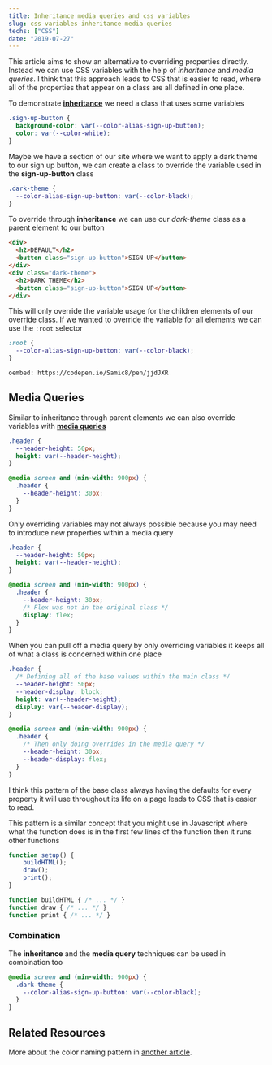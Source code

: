 ```yaml
---
title: Inheritance media queries and css variables
slug: css-variables-inheritance-media-queries
techs: ["CSS"]
date: "2019-07-27"
---
```


This article aims to show an alternative to overriding properties directly. Instead we can use CSS variables with the help of _inheritance_ and _media queries_. I think that this approach leads to CSS that is easier to read, where all of the properties that appear on a class are all defined in one place.

To demonstrate [**inheritance**](https://developer.mozilla.org/en-US/docs/Web/CSS/Using_CSS_custom_properties#Inheritance_of_custom_properties) we need a class that uses some variables

```css
.sign-up-button {
  background-color: var(--color-alias-sign-up-button);
  color: var(--color-white);
}
```

Maybe we have a section of our site where we want to apply a dark theme to our sign up button, we can create a class to override the variable used in the **sign-up-button** class

```css
.dark-theme {
  --color-alias-sign-up-button: var(--color-black);
}
```

To override through **inheritance** we can use our _dark-theme_ class as a parent element to our button

```html
<div>
  <h2>DEFAULT</h2>
  <button class="sign-up-button">SIGN UP</button>
</div>
<div class="dark-theme">
  <h2>DARK THEME</h2>
  <button class="sign-up-button">SIGN UP</button>
</div>
```

This will only override the variable usage for the children elements of our override class. If we wanted to override the variable for all elements we can use the `:root` selector

```css
:root {
  --color-alias-sign-up-button: var(--color-black);
}
```

`oembed: https://codepen.io/Samic8/pen/jjdJXR`

## Media Queries

Similar to inheritance through parent elements we can also override variables with [**media queries**](https://developer.mozilla.org/en-US/docs/Web/CSS/Media_Queries/Using_media_queries)

```css
.header {
  --header-height: 50px;
  height: var(--header-height);
}

@media screen and (min-width: 900px) {
  .header {
    --header-height: 30px;
  }
}
```

Only overriding variables may not always possible because you may need to introduce new properties within a media query

```css
.header {
  --header-height: 50px;
  height: var(--header-height);
}

@media screen and (min-width: 900px) {
  .header {
    --header-height: 30px;
    /* Flex was not in the original class */
    display: flex;
  }
}
```

When you can pull off a media query by only overriding variables it keeps all of what a class is concerned within one place

```css
.header {
  /* Defining all of the base values within the main class */
  --header-height: 50px;
  --header-display: block;
  height: var(--header-height);
  display: var(--header-display);
}

@media screen and (min-width: 900px) {
  .header {
    /* Then only doing overrides in the media query */
    --header-height: 30px;
    --header-display: flex;
  }
}
```

I think this pattern of the base class always having the defaults for every property it will use throughout its life on a page leads to CSS that is easier to read.

This pattern is a similar concept that you might use in Javascript where what the function does is in the first few lines of the function then it runs other functions

```js
function setup() {
    buildHTML();
    draw();
    print();
}

function buildHTML { /* ... */ }
function draw { /* ... */ }
function print { /* ... */ }
```

### Combination

The **inheritance** and the **media query** techniques can be used in combination too

```css
@media screen and (min-width: 900px) {
  .dark-theme {
    --color-alias-sign-up-button: var(--color-black);
  }
}
```

## Related Resources

More about the color naming pattern in [another article](./color-system).
